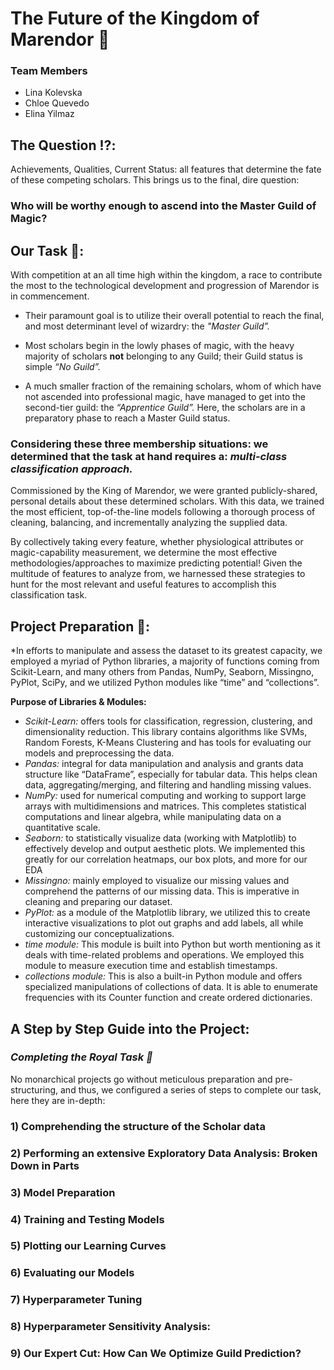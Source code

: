 # The Future of the Kingdom of Marendor 🔮

### Team Members
- Lina Kolevska
- Chloe Quevedo
- Elina Yilmaz

## The Question ⁉️:
Achievements, Qualities, Current Status: all features that determine the fate of these competing scholars. This brings us to the final, dire question:
### **Who will be worthy enough to ascend into the Master Guild of Magic?**


## Our Task 💭:
With competition at an all time high within the kingdom, a race to contribute the most to the technological development and progression of Marendor is in commencement. 

* Their paramount goal is to utilize their overall potential to reach the final, and most determinant level of wizardry: the *"Master Guild”.*

* Most scholars begin in the lowly phases of magic, with the heavy majority of scholars **not** belonging to any Guild; their Guild status is simple *“No Guild”.*

* A much smaller fraction of the remaining scholars, whom of which have not ascended into professional magic, have managed to get into the second-tier guild: the *“Apprentice Guild”.* Here, the scholars are in a preparatory phase to reach a Master Guild status. 

### Considering these three membership situations: we determined that the task at hand requires a: *multi-class classification approach.*



Commissioned by the King of Marendor, we were granted publicly-shared, personal details about these determined scholars. With this data, we trained the most efficient, top-of-the-line models following a thorough process of cleaning, balancing, and incrementally analyzing the supplied data. 

By collectively taking every feature, whether physiological attributes or magic-capability measurement, we determine the most effective methodologies/approaches to maximize predicting potential! Given the multitude of features to analyze from, we harnessed these strategies to hunt for the most relevant and useful features to accomplish this classification task.

## Project Preparation 🧮:
*In efforts to manipulate and assess the dataset to its greatest capacity, we employed a myriad of Python libraries, a majority of functions coming from Scikit-Learn, and many others from Pandas, NumPy, Seaborn, Missingno, PyPlot, SciPy, and we utilized Python modules like “time” and “collections”.


**Purpose of Libraries & Modules:**
- *Scikit-Learn:* offers tools for classification, regression, clustering, and dimensionality reduction. This library contains algorithms like SVMs, Random Forests, K-Means Clustering and has tools for evaluating our models and preprocessing the data.
- *Pandas:* integral for data manipulation and analysis and grants data structure like “DataFrame”, especially for tabular data. This helps clean data, aggregating/merging, and filtering and handling missing values.
- *NumPy:* used for numerical computing and working to support large arrays with multidimensions and matrices. This completes statistical computations and linear algebra, while manipulating data on a quantitative scale.
- *Seaborn:* to statistically visualize data (working with Matplotlib) to effectively develop and output aesthetic plots. We implemented this greatly for our correlation heatmaps, our box plots, and more for our EDA
- *Missingno:* mainly employed to visualize our missing values and comprehend the patterns of our missing data. This is imperative in cleaning and preparing our dataset.
- *PyPlot:* as a module of the Matplotlib library, we utilized this to create interactive visualizations to plot out graphs and add labels, all while customizing our conceptualizations. 
- *time module:* This module is built into Python but worth mentioning as it deals with time-related problems and operations. We employed this module to measure execution time and establish timestamps.
- *collections module:* This is also a built-in Python module and offers specialized manipulations of collections of data. It is able to enumerate frequencies with its Counter function and create ordered dictionaries.


## A Step by Step Guide into the Project: 
### *Completing the Royal Task 🌟*
No monarchical projects go without meticulous preparation and pre-structuring, and thus, we configured a series of steps to complete our task, here they are in-depth:

### 1) Comprehending the structure of the Scholar data

### 2) Performing an extensive Exploratory Data Analysis: Broken Down in Parts

### 3) Model Preparation

### 4) Training and Testing Models 

### 5) Plotting our Learning Curves

### 6) Evaluating our Models

### 7) Hyperparameter Tuning

### 8) Hyperparameter Sensitivity Analysis:

### 9) Our Expert Cut: How Can We Optimize Guild Prediction?


